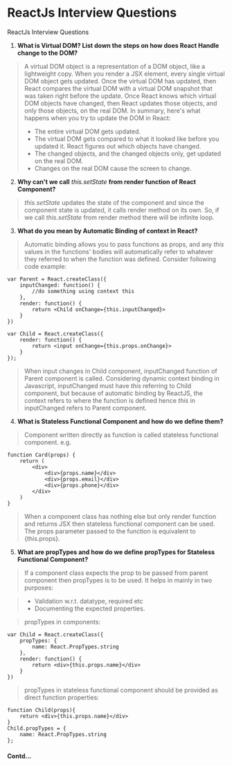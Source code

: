 # ReactJs Interview Questions
ReactJs Interview Questions

1. **What is Virtual DOM? List down the steps on how does React Handle change to the DOM?**
> A virtual DOM object is a representation of a DOM object, like a lightweight copy. When you render a JSX element, every single virtual DOM object gets updated. Once the virtual DOM has updated, then React compares the virtual DOM with a virtual DOM snapshot that was taken right before the update. Once React knows which virtual DOM objects have changed, then React updates those objects, and only those objects, on the real DOM.
> In summary, here's what happens when you try to update the DOM in React:
>
> - The entire virtual DOM gets updated.
> - The virtual DOM gets compared to what it looked like before you updated it. React figures out which objects have changed.
> - The changed objects, and the changed objects only, get updated on the real DOM.
> - Changes on the real DOM cause the screen to change.
2. **Why can't we call** *this.setState* **from render function of React Component?**
> *this.setState* updates the state of the component and since the component state is updated, it calls render method on its own. So, if we call *this.setState* from render method there will be infinite loop.
3. **What do you mean by Automatic Binding of context in React?**
> Automatic binding allows you to pass functions as props, and any *this* values in the functions' bodies will automatically refer to whatever they referred to when the function was defined. Consider following code example:

    var Parent = React.createClass({
        inputChanged: function() {
            //do something using context this
        },
        render: function() {
            return <Child onChange={this.inputChanged}>
        }
    })

    var Child = React.createClass({
        render: function() {
            return <input onChange={this.props.onChange}>
        }
    });
    
> When input changes in Child component, inputChanged function of Parent component is called. 
Considering dynamic context binding in Javascript, inputChanged must have *this* referring to Child component,
but because of automatic binding by ReactJS, the context refers to where the function is defined hence *this* 
in inputChanged refers to Parent component.

4. **What is Stateless Functional Component and how do we define them?**
> Component written directly as function is called stateless functional component. e.g.

    function Card(props) {
        return (
            <div>
                <div>{props.name}</div>
                <div>{props.email}</div>
                <div>{props.phone}</div>
            </div>
        )
    } 

> When a component class has nothing else but only render function and returns JSX then stateless functional component can be used. The props parameter passed to the function is equivalent to {this.props}.
5. **What are propTypes and how do we define propTypes for Stateless Functional Component?**
> If a component class expects the prop to be passed from parent component then propTypes is to be used. It helps in mainly in two purposes:

> - Validation w.r.t. datatype, required etc
> - Documenting the expected properties.

> propTypes in components:

    var Child = React.createClass({
        propTypes: {
            name: React.PropTypes.string
        },
        render: function() {
            return <div>{this.props.name}</div>
        }
    })

> propTypes in stateless functional component should be provided as direct function properties:

    function Child(props){
        return <div>{this.props.name}</div>
    }
    Child.propTypes = {
        name: React.PropTypes.string
    };
    
#### Contd... ####

